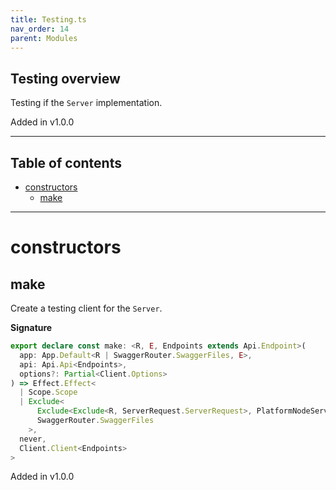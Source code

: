 ```yaml
---
title: Testing.ts
nav_order: 14
parent: Modules
---
```


## Testing overview

Testing if the `Server` implementation.

Added in v1.0.0

---

<h2 class="text-delta">Table of contents</h2>

- [constructors](#constructors)
  - [make](#make)

---

# constructors

## make

Create a testing client for the `Server`.

**Signature**

```ts
export declare const make: <R, E, Endpoints extends Api.Endpoint>(
  app: App.Default<R | SwaggerRouter.SwaggerFiles, E>,
  api: Api.Api<Endpoints>,
  options?: Partial<Client.Options>
) => Effect.Effect<
  | Scope.Scope
  | Exclude<
      Exclude<Exclude<R, ServerRequest.ServerRequest>, PlatformNodeServer.Server | Platform.Platform>,
      SwaggerRouter.SwaggerFiles
    >,
  never,
  Client.Client<Endpoints>
>
```

Added in v1.0.0
